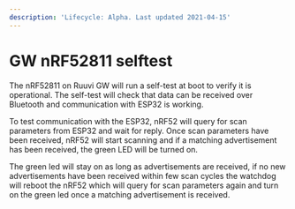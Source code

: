 ```yaml
---
description: 'Lifecycle: Alpha. Last updated 2021-04-15'
---
```


# GW nRF52811 selftest

The nRF52811 on Ruuvi GW will run a self-test at boot to verify it is operational. The self-test will check that data can be received over Bluetooth and communication with ESP32 is working.

To test communication with the ESP32, nRF52 will query for scan parameters from ESP32 and wait for reply. Once scan parameters have been received, nRF52 will start scanning and if a matching advertisement has been received, the green LED will be turned on.

The green led will stay on as long as advertisements are received, if no new advertisements have been received within few scan cycles the watchdog will reboot the nRF52 which will query for scan parameters again and turn on the green led once a matching advertisement is received. 



